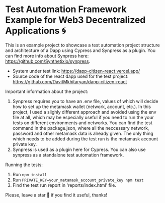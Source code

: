 # Test Automation Framework Example for Web3 Decentralized Applications 🌀

This is an example project to showcase a test automation project structure and architecture of a Dapp using Cypress and Synpress as a plugin. You can find more info about Synpress here: https://github.com/Synthetixio/synpress.

- System under test link: https://dapp-citizen-react.vercel.app/
- Source code of the react dapp used for the test project: https://github.com/DavitMkhitaryan/dapp-citizen-react

Important information about the project:
1. Synpress requires you to have an .env file, values of which will decide how to set up the metamask wallet (network, account, etc.). In this project, I used a slighly different approach and avoided using the env file at all, which may be especially useful if you need to run the your tests on different environments and networks. You can find the test command in the package.json, where all the neccessary network, password and other metamask data is already given. The only thing which needs to be added during the test run is the metamask account private key.
2. Synpress is used as a plugin here for Cypress. You can also use synpress as a standalone test automation framework. 

Running the tests:
1. Run `npm install`
2. Run `PRIVATE_KEY=your_metamask_account_private_key npm test`
3. Find the test run report in 'reports/index.html' file.

Please, leave a star 🌟  if you find it useful, thanks!
